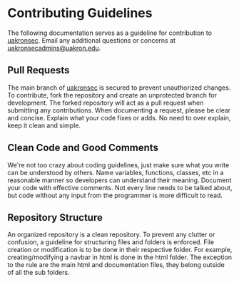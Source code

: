 # Contributing Guidelines
The following documentation serves as a guideline for contribution to [uakronsec](https://github.com/avrha/uakronsec). Email any additional questions or concerns at uakronsecadmins@uakron.edu. 

## Pull Requests
The main branch of [uakronsec](https://github.com/avrha/uakronsec) is secured to prevent unauthorized changes. To contribute, fork the repository and create an unprotected branch for development. The forked repository will act as a pull request when submitting any contributions. When documenting a request, please be clear and concise. Explain what your code fixes or adds. No need to over explain, keep it clean and simple.

## Clean Code and Good Comments 
We're not too crazy about coding guidelines, just make sure what you write can be understood by others. Name variables, functions, classes, etc in a reasonable manner so developers can understand their meaning. Document your code with effective comments. Not every line needs to be talked about, but code without any input from the programmer is more difficult to read.

##  Repository Structure
An organized repository is a clean repository. To prevent any clutter or confusion, a guideline for structuring files and folders is enforced. File creation or modification is to be done in their respective folder. For example, creating/modifying a navbar in html is done in the html folder. The exception to the rule are the main html and documentation files, they belong outside of all the sub folders.

